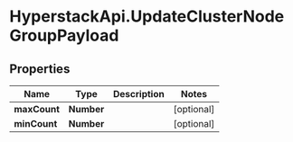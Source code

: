 # HyperstackApi.UpdateClusterNodeGroupPayload

## Properties

Name | Type | Description | Notes
------------ | ------------- | ------------- | -------------
**maxCount** | **Number** |  | [optional] 
**minCount** | **Number** |  | [optional] 


